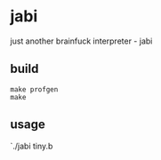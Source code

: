 # jabi

just another brainfuck interpreter - jabi

## build
```
make profgen
make
```

## usage
`./jabi tiny.b
